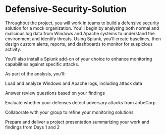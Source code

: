 # Defensive-Security-Solution

Throughout the project, you will work in teams to build a defensive security solution for a mock organization. You'll begin by analyzing both normal and malicious log data from Windows and Apache systems to understand the environment and identify threats. Using Splunk, you'll create baselines, then design custom alerts, reports, and dashboards to monitor for suspicious activity.

You'll also install a Splunk add-on of your choice to enhance monitoring capabilities against specific attacks.

As part of the analysis, you'll:

Load and analyze Windows and Apache logs, including attack data

Answer review questions based on your findings

Evaluate whether your defenses detect adversary attacks from JobeCorp

Collaborate with your group to refine your monitoring solutions

Prepare and deliver a project presentation summarizing your work and findings from Days 1 and 2


